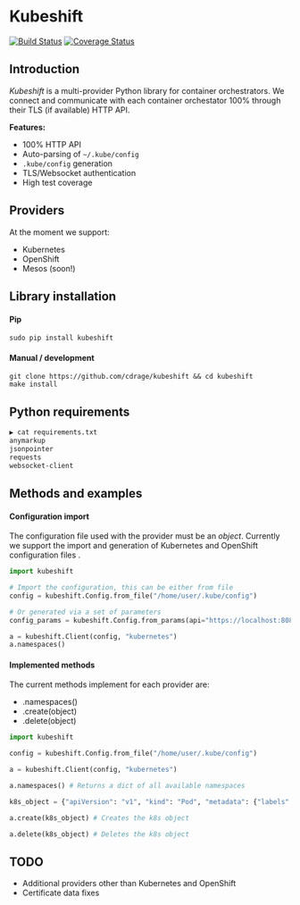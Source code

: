 # Kubeshift
[![Build Status](https://travis-ci.org/cdrage/kubeshift.svg?branch=master)](https://travis-ci.org/cdrage/kubeshift)
[![Coverage Status](https://coveralls.io/repos/github/cdrage/kubeshift/badge.svg?branch=master)](https://coveralls.io/github/cdrage/kubeshift?branch=master)

## Introduction

_Kubeshift_ is a multi-provider Python library for container orchestrators. We connect and communicate with each container orchestator 100% through their TLS (if available) HTTP API.

__Features:__

  - 100% HTTP API
  - Auto-parsing of `~/.kube/config`
  - `.kube/config` generation
  - TLS/Websocket authentication
  - High test coverage

## Providers

At the moment we support:

  - Kubernetes
  - OpenShift
  - Mesos (soon!)

## Library installation

#### Pip
```
sudo pip install kubeshift
```

#### Manual / development
```
git clone https://github.com/cdrage/kubeshift && cd kubeshift
make install
```

## Python requirements

```sh
▶ cat requirements.txt 
anymarkup
jsonpointer
requests
websocket-client
```

## Methods and examples

#### Configuration import

The configuration file used with the provider must be an _object_. Currently we support the import and generation of Kubernetes and OpenShift configuration files .

```python
import kubeshift

# Import the configuration, this can be either from file
config = kubeshift.Config.from_file("/home/user/.kube/config")

# Or generated via a set of parameters
config_params = kubeshift.Config.from_params(api="https://localhost:8080", auth="foobar", ca="/home/user/.kube/ca.cert", verify=True)

a = kubeshift.Client(config, "kubernetes")
a.namespaces()
```

#### Implemented methods

The current methods implement for each provider are:
  - .namespaces()
  - .create(object)
  - .delete(object)

```python
import kubeshift

config = kubeshift.Config.from_file("/home/user/.kube/config")

a = kubeshift.Client(config, "kubernetes")

a.namespaces() # Returns a dict of all available namespaces

k8s_object = {"apiVersion": "v1", "kind": "Pod", "metadata": {"labels": {"app": "helloapache"}, "name": "helloapache"}, "spec": {"containers": [{"image": "nginx", "name": "helloapache", "ports": [{"containerPort": 80, "hostPort": 80, "protocol": "TCP"}]}]}}

a.create(k8s_object) # Creates the k8s object

a.delete(k8s_object) # Deletes the k8s object
```

## TODO

 - Additional providers other than Kubernetes and OpenShift
 - Certificate data fixes
